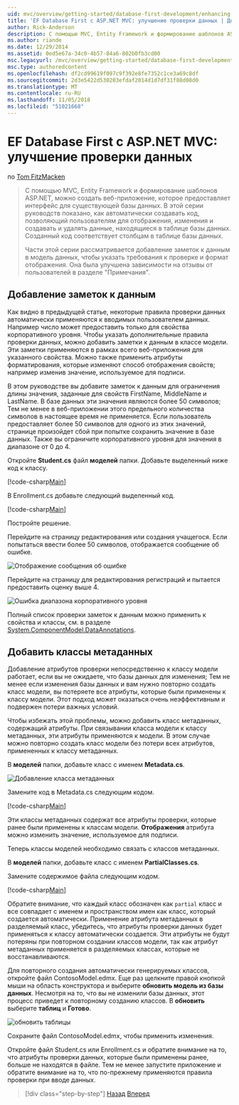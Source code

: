 ```yaml
---
uid: mvc/overview/getting-started/database-first-development/enhancing-data-validation
title: 'EF Database First с ASP.NET MVC: улучшение проверки данных | Документация Майкрософт'
author: Rick-Anderson
description: С помощью MVC, Entity Framework и формирование шаблонов ASP.NET, можно создать веб-приложение, которое предоставляет интерфейс для существующей базы данных. Этот учебник seri...
ms.author: riande
ms.date: 12/29/2014
ms.assetid: 0ed5e67a-34c0-4b57-84a6-802b0fb3cd00
msc.legacyurl: /mvc/overview/getting-started/database-first-development/enhancing-data-validation
msc.type: authoredcontent
ms.openlocfilehash: df2cd99619f097c9f392e8fe7352c1ce3a69c8df
ms.sourcegitcommit: 2d3e5422d530203efdaf2014d1d7df31f88d08d0
ms.translationtype: MT
ms.contentlocale: ru-RU
ms.lasthandoff: 11/05/2018
ms.locfileid: "51021668"
---
```

<a name="ef-database-first-with-aspnet-mvc-enhancing-data-validation"></a>EF Database First с ASP.NET MVC: улучшение проверки данных
====================
по [Tom FitzMacken](https://github.com/tfitzmac)

> С помощью MVC, Entity Framework и формирование шаблонов ASP.NET, можно создать веб-приложение, которое предоставляет интерфейс для существующей базы данных. В этой серии руководств показано, как автоматически создавать код, позволяющий пользователям для отображения, изменения и создавать и удалять данные, находящиеся в таблице базы данных. Созданный код соответствует столбцам в таблице базы данных.
> 
> Части этой серии рассматривается добавление заметок к данным в модель данных, чтобы указать требования к проверке и формат отображения. Она была улучшена зависимости на отзывы от пользователей в разделе "Примечания".


## <a name="add-data-annotations"></a>Добавление заметок к данным

Как видно в предыдущей статье, некоторые правила проверки данных автоматически применяются к вводимых пользователем данных. Например число может предоставить только для свойства корпоративного уровня. Чтобы указать дополнительные правила проверки данных, можно добавить заметки к данным в классе модели. Эти заметки применяются в рамках всего веб-приложения для указанного свойства. Можно также применить атрибуты форматирования, которые изменяют способ отображения свойств; например изменив значение, используемое для подписи.

В этом руководстве вы добавите заметок к данным для ограничения длины значения, заданные для свойств FirstName, MiddleName и LastName. В базе данных эти значения являются более 50 символов; Тем не менее в веб-приложении этого предельного количества символов в настоящее время не применяется. Если пользователь предоставляет более 50 символов для одного из этих значений, странице произойдет сбой при попытке сохранить значение в базе данных. Также вы ограничите корпоративного уровня для значения в диапазоне от 0 до 4.

Откройте **Student.cs** файл **моделей** папки. Добавьте выделенный ниже код к классу.

[!code-csharp[Main](enhancing-data-validation/samples/sample1.cs?highlight=5,15,17,20)]

В Enrollment.cs добавьте следующий выделенный код.

[!code-csharp[Main](enhancing-data-validation/samples/sample2.cs?highlight=5,10)]

Постройте решение.

Перейдите на страницу редактирования или создания учащегося. Если попытаться ввести более 50 символов, отображается сообщение об ошибке.

![Отображение сообщения об ошибке](enhancing-data-validation/_static/image1.png)

Перейдите на страницу для редактирования регистраций и пытается предоставить оценку выше 4.

![Ошибка диапазона корпоративного уровня](enhancing-data-validation/_static/image2.png)

Полный список проверки заметок к данным можно применить к свойства и классы, см. в разделе [System.ComponentModel.DataAnnotations](https://msdn.microsoft.com/library/system.componentmodel.dataannotations.aspx).

## <a name="add-metadata-classes"></a>Добавить классы метаданных

Добавление атрибутов проверки непосредственно к классу модели работает, если вы не ожидаете, что базы данных для изменения; Тем не менее если изменения базы данных и вам нужно повторно создать класс модели, вы потеряете все атрибуты, которые были применены к классу модели. Этот подход может оказаться очень неэффективным и подвержен потери важных условий.

Чтобы избежать этой проблемы, можно добавить класс метаданных, содержащий атрибуты. При связывании класса модели к классу метаданных, эти атрибуты применяются к модели. В этом случае можно повторно создать класс модели без потери всех атрибутов, примененных к классу метаданных.

В **моделей** папки, добавьте класс с именем **Metadata.cs**.

![Добавление класса метаданных](enhancing-data-validation/_static/image3.png)

Замените код в Metadata.cs следующим кодом.

[!code-csharp[Main](enhancing-data-validation/samples/sample3.cs)]

Эти классы метаданных содержат все атрибуты проверки, которые ранее были применены к классам модели. **Отображения** атрибута можно изменить значение, используемое для подписи.

Теперь классы моделей необходимо связать с классов метаданных.

В **моделей** папки, добавьте класс с именем **PartialClasses.cs**.

Замените содержимое файла следующим кодом.

[!code-csharp[Main](enhancing-data-validation/samples/sample4.cs)]

Обратите внимание, что каждый класс обозначен как `partial` класс и все совпадает с именем и пространством имен как класс, который создается автоматически. Применение атрибута метаданных в разделяемый класс, убедитесь, что атрибуты проверки данных будет применяться к классу автоматически создается. Эти атрибуты не будут потеряны при повторном создании классов модели, так как атрибут метаданных применяется в разделяемых классах, которые не восстанавливаются.

Для повторного создания автоматически генерируемых классов, откройте файл ContosoModel.edmx. Еще раз щелкните правой кнопкой мыши на область конструктора и выберите **обновить модель из базы данных**. Несмотря на то, что вы не изменили базы данных, этот процесс приведет к повторному созданию классов. В **обновить** выберите **таблиц** и **Готово**.

![обновить таблицы](enhancing-data-validation/_static/image4.png)

Сохраните файл ContosoModel.edmx, чтобы применить изменения.

Откройте файл Student.cs или Enrollment.cs и обратите внимание на то, что атрибуты проверки данных, которые были применены ранее, больше не находятся в файле. Тем не менее запустите приложение и обратите внимание на то, что по-прежнему применяются правила проверки при вводе данных.

> [!div class="step-by-step"]
> [Назад](customizing-a-view.md)
> [Вперед](publish-to-azure.md)
